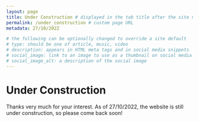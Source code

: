 ```yaml
---
layout: page
title: Under Construction # displayed in the tab title after the site name
permalink: /under_construction # custom page URL
metadata: 27/10/2022

# the following can be optionally changed to override a site default
# type: should be one of article, music, video
# description: appears in HTML meta tags and in social media snippets
# social_image: link to an image to use as a thumbnail on social media
# social_image_alt: a description of the social image
---
```

# Under Construction

Thanks very much for your interest. As of 27/10/2022, the website is still under construction, so please come back soon!
